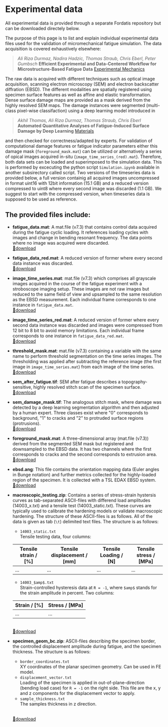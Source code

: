 # Experimental data

All experimental data is provided through a separate Fordatis repository but can be downloaded directely below.

The purpose of this page is to list and explain individual experimental data files used for the validation of micromechanical fatigue simulation.
The data acquisition is covered exhaustively elsewhere:

> *Ali Riza Durmaz, Nadira Hadzic, Thomas Straub, Chris Eberl, Peter Gumbsch* **Efficient Experimental and Data-Centered Workflow for Microstructure-Based Fatigue Data** [Experimental Mechanics](https://link.springer.com/article/10.1007/s11340-021-00758-x)


The raw data is acquired with different techniques such as optical image acquisition, scanning electron microscopy (SEM) and electron backscatter diffration (EBSD). The different modalities are spatially registered using specimen surface features as well as affine and elastic transformation.
Dense surface damage maps are provided as a mask derived from the highly resolved SEM maps. The damage instances were segmented (multi-class pixel-wise classifaction) using a deep learning model introduced in 

> *Akhil Thomas, Ali Riza Durmaz, Thomas Straub, Chris Eberl* **Automated Quantitative Analyses of Fatigue-Induced Surface Damage by Deep Learning** [Materials](https://www.mdpi.com/1996-1944/13/15/3298/htm)


and then checked for correctness/adapted by experts. For validation of computational damage features or fatigue indicator parameters either this damage mask (`foreground_mask.mat`) can be utilized or alternatively a series of opical images acquired in-situ (`image_time_series_(red).mat`). Therefore, both data sets can be loaded and superimposed to the simulation data. This is performed by excecuting the python script `Simulation.ipynb` available in another subsirectory called script. 
Two versions of the timeseries data is provided below, a full version containig all acquired images uncompressed in format uint16 with 12bit information (15.1 GB) and a reduced version compressed to uint8 where every second image was discarded (1.1 GB). We suggest to start with the compressed version, when timeseries data is supposed to be used as reference.

## The provided files include:

- **fatigue_data.mat**: A mat.file (v7.3) that contains control data acquired during the fatigue cyclic loading. It references loading cycles with images and change in bending resonant frequency. The data points where no image was acquired were discarded.
<br/>[:arrow_down_small:download](https://fordatis.fraunhofer.de/rest/bitstreams/f86bb4ca-2a4c-428a-8e5b-6fa318dd6222/retrieve)
- **fatigue_data_red.mat**: A reduced version of former where every second data instance was discarded.
<br/>[:arrow_down_small:download](https://fordatis.fraunhofer.de/rest/bitstreams/1910d200-0578-4a23-be24-341fe6d60cad/retrieve)
- **image_time_series.mat**: mat.file (v7.3) which comprises all grayscale images acquired in the course of the fatigue experiment with a stroboscope imaging setup. These images are not raw images but reduced to the same field of view and upsampled to the same resolution as the EBSD measurement. Each individual frame corresponds to one instance in `fatigue_data.mat`.
<br/>[:arrow_down_small:download](https://fordatis.fraunhofer.de/rest/bitstreams/1d9d3486-37c8-447b-8d84-d9ffbc606dc2/retrieve)
- **image_time_series_red.mat**: A reduced version of former where every second data instance was discarded and images were compressed from 12 bit to 8 bit to avoid memory limitations. Each individual frame corresponds to one instance in `fatigue_data_red.mat`.
<br/>[:arrow_down_small:download](https://fordatis.fraunhofer.de/rest/bitstreams/e2a227c7-8d02-4625-8658-03ba926df165/retrieve)
- **threshold_mask.mat**: mat.file (v7.3) containing a variable with the same name to perform threshold segmentation on the time series images. The thresholding was applied after subtracting the reference image (the first image in `image_time_series.mat`) from each image of the time series. 
<br/>[:arrow_down_small:download](https://fordatis.fraunhofer.de/rest/bitstreams/e0e0c9b9-a34f-4565-ae05-fdce881e63a4/retrieve)
- **sem_after_fatigue.tif**: SEM after fatigue describes a topography-sensitive, highly resolved stitch scan of the specimen surface.
<br/>[:arrow_down_small:download](https://fordatis.fraunhofer.de/rest/bitstreams/35551114-e8e3-4f11-aa22-265ced8bc138/retrieve)
- **sem_damage_mask.tif**: The analogous stitch mask, where damage was detected by a deep learning segmentation algorithm and then adjusted by a human expert. Three classes exist where "0" corresponds to background, "1" to cracks and "2" to protruded surface regions (protrusions).
<br/>[:arrow_down_small:download](https://fordatis.fraunhofer.de/rest/bitstreams/eeb18e6a-9648-4f19-a06a-a09142129a02/retrieve)
- **foreground_mask.mat**: A three-dimensional array (mat.file (v7.3)) derived from the segmented SEM mask but registered and downsampled to the EBSD data. It has two channels where the first corresponds to cracks and the second corresponds to extrusion area.
<br/>[:arrow_down_small:download](https://fordatis.fraunhofer.de/rest/bitstreams/b0712bcd-4cd4-410a-b5e8-964da253980a/retrieve)
- **ebsd.ang**: This file contains the orientation mapping data (Euler angles in Bunge notation) and further metrics collected for the highly-loaded region of the specimen. It is collected with a TSL EDAX EBSD system.
<br/>[:arrow_down_small:download](https://fordatis.fraunhofer.de/rest/bitstreams/91c16229-f78d-47ec-90da-cd767176fc97/retrieve)
- **macroscopic_testing.zip**: Contains a series of stress-strain hystersis curves as tab-separated ASCII-files with differend load amplitudes (14003_x.txt) and a tensile test (14003_static.txt). These curves are typically used to calibrate the hardening models or validate macroscopic hardening. The structure of these ASCII-files is as follows.
All of the data is given as tab (`\t`) delimited text files.
The structure is as follows:
    - `14003_static.txt`<br>
    Tensile testing data, four columns:

    | Tensile strain / [%] | Tensile displacement / [mm] | Tensile Loading / [N] | Tensile stress / [MPa] |
    |---|---|---|---|
    |...|...|...|...|

    - `14003_$amp$.txt`<br>
    Strain-controlled hysteresis data at `R = -1`, where `$amp$` stands for the strain amplitude in percent.
    Two columns:
    
    | Strain / [%] | Stress / [MPa] |
    |---|---|
    |...|...|
    
    <br/>[:arrow_down_small:download](https://fordatis.fraunhofer.de/rest/bitstreams/71010203-cada-4c75-91e5-46df50ae151c/retrieve)
- **specimen_geom_bc.zip**: ASCII-files describing the specimen border, the controlled displacement amplitude during fatigue, and the specimen thickness.
    The structure is as follows:
    - `border_coordinates.txt`<br>
        XY coordinates of the planar specimen geometry. Can be used in FE model.
    - `displacement_vector.txt`<br>
        Loading of the specimen is applied in out-of-plane-direction (bending load case) for `R = -1` on the right side.
        This file are the x, y and z components for the displacement vector to apply.
    - `sample_thickness.txt`<br>
        The samples thickness in z direction.
        
    <br/>[:arrow_down_small:download](https://fordatis.fraunhofer.de/rest/bitstreams/71010203-cada-4c75-91e5-46df50ae151c/retrieve)